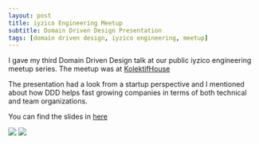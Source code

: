 ```yaml
---
layout: post
title: iyzico Engineering Meetup
subtitle: Domain Driven Design Presentation
tags: [domain driven design, iyzico engineering, meetup]
---
```

I gave my third Domain Driven Design talk at our public iyzico engineering meetup series.
The meetup was at <a href="https://www.kolektifhouse.co/">KolektifHouse</a>

The presentation had a look from a startup perspective and I mentioned about how DDD helps fast growing companies in terms of both technical and team organizations.

You can find the slides in [here](https://www.slideshare.net/canpekdemir/domain-driven-design-71055163)

<img src="https://canpekdemir.github.io/img/ddd/can_koll_1.jpg">

<img src="https://canpekdemir.github.io/img/ddd/can_koll_2.jpg">
